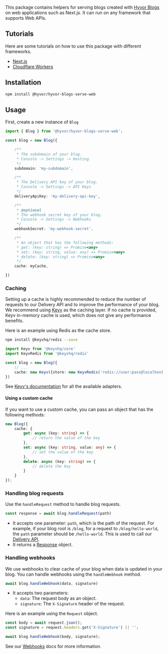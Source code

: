 This package contains helpers for serving blogs created with [Hyvor Blogs](https://hyvor.com/blogs) on web applications such as Next.js. It can run on any framework that supports Web APIs.

## Tutorials

Here are some tutorials on how to use this package with different frameworks.

* [Next.js](https://hyvor.com/blog/nextjs-blog)
* [Cloudflare Workers](https://hyvor.com/blog/cloudflare-workers-blog)

## Installation

```bash
npm install @hyvor/hyvor-blogs-serve-web
```

## Usage

First, create a new instance of `Blog`

```ts
import { Blog } from '@hyvor/hyvor-blogs-serve-web';

const blog = new Blog({

    /**
     * The subdomain of your blog.
     * Console -> Settings -> Hosting
     */
    subdomain: 'my-subdomain',

    /**
     * The Delivery API key of your blog.
     * Console -> Settings -> API Keys
     */
    deliveryApiKey: 'my-delivery-api-key',

    /**
     * @optional
     * The webhook secret key of your blog.
     * Console -> Settings -> Webhooks
     */
    webhookSecret: 'my-webhook-secret',

    /**
     * An object that has the following methods:
     * get: (key: string) => Promise<any>
     * set: (key: string, value: any) => Promise<any>
     * delete: (key: string) => Promise<any>
     */
    cache: myCache,

})
```

### Caching

Setting up a cache is highly recommended to reduce the number of requests to our Delivery API and to improve the performance of your blog. We recommend using [Keyv](https://keyvhq.js.org/) as the caching layer. If no cache is provided, Keyv in-memory cache is used, which does not give any performance benefits.

Here is an example using Redis as the cache store.

```bash
npm install @keyvhq/redis --save
```

```ts
import Keyv from '@keyvhq/core'
import KeyvRedis from '@keyvhq/redis'

const blog = new Blog({
    // ...
    cache: new Keyv({store: new KeyvRedis('redis://user:pass@localhost:6379')})
})
```

See [Keyv's documentation](https://keyvhq.js.org/#/?id=all-the-adapters) for all the available adapters.

#### Using a custom cache

If you want to use a custom cache, you can pass an object that has the following methods:

```ts
new Blog({
    cache: {
        get: async (key: string) => {
            // return the value of the key
        },
        set: async (key: string, value: any) => {
            // set the value of the key
        },
        delete: async (key: string) => {
            // delete the key
        }
    }
});
```

### Handling blog requests

Use the `handleRequest` method to handle blog requests. 


```ts
const response = await blog.handleRequest(path)
```

* It accepts one parameter: `path`, which is the path of the request. For example, if your blog root is `/blog`, for a request to `/blog/hello-world`, the `path` parameter should be `/hello-world`. This is used to call our [Delivery API](https://blogs.hyvor.com/docs/api-delivery).
* It returns a [Response](https://developer.mozilla.org/en-US/docs/Web/API/Response) object.

### Handling webhooks

We use webhooks to clear cache of your blog when data is updated in your blog. You can handle webhooks using the `handleWebhook` method.

```ts
await blog.handleWebhook(data, signature)
```

* It accepts two parameters:
    * `data`: The request body as an object.
    * `signature`: The `X-Signature` header of the request.


Here is an example using the `Request` object.

```ts
const body = await request.json();
const signature = request.headers.get('X-Signature') || '';

await blog.handleWebhook(body, signature);
```

See our [Webhooks](https://blogs.hyvor.com/docs/webhooks) docs for more information.